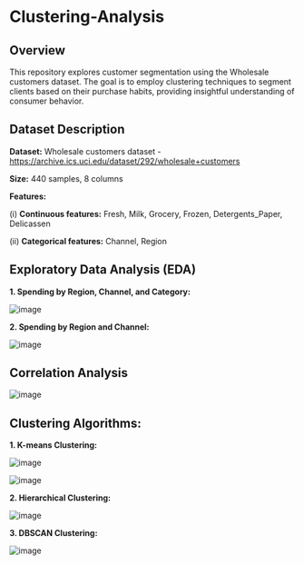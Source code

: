 # Clustering-Analysis

## Overview
This repository explores customer segmentation using the Wholesale customers dataset. The goal is to employ clustering techniques to segment clients based on their purchase habits, providing insightful understanding of consumer behavior. 

## Dataset Description

**Dataset:** Wholesale customers dataset - https://archive.ics.uci.edu/dataset/292/wholesale+customers

**Size:** 440 samples, 8 columns

**Features:**

(i) **Continuous features:** Fresh, Milk, Grocery, Frozen, Detergents_Paper, Delicassen

(ii) **Categorical features:** Channel, Region

## Exploratory Data Analysis (EDA)

**1. Spending by Region, Channel, and Category:**

![image](https://github.com/sunitiarora45/Clustering-Analysis/assets/131208092/208ebfcf-1128-49ed-adf4-61042176cb77)

**2. Spending by Region and Channel:**

![image](https://github.com/sunitiarora45/Clustering-Analysis/assets/131208092/44b4ad10-4d95-42ec-b319-0f36a98222a8)

## Correlation Analysis

![image](https://github.com/sunitiarora45/Clustering-Analysis/assets/131208092/42c92ce5-3ffc-43bb-ac32-632838d25a02)

## Clustering Algorithms:

**1. K-means Clustering:**

![image](https://github.com/sunitiarora45/Clustering-Analysis/assets/131208092/921c78ae-72c0-40b0-a2c6-9003435c6971)

![image](https://github.com/sunitiarora45/Clustering-Analysis/assets/131208092/14a76ac7-b5df-4670-afe8-814539fe2164)

**2. Hierarchical Clustering:**

![image](https://github.com/sunitiarora45/Clustering-Analysis/assets/131208092/fbec2b26-1d48-4563-8823-2d5410d80dc0)

**3. DBSCAN Clustering:**

![image](https://github.com/sunitiarora45/Clustering-Analysis/assets/131208092/267fae01-077d-441f-b621-44c0da97c540)












